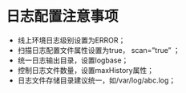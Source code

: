 # 日志配置注意事项

*	线上环境日志级别设置为ERROR；
*	扫描日志配置文件属性设置为true， scan=”true” ；
*	统一日志输出目录，设置logbase；
*	控制日志文件数量，设置maxHistory属性；
*	日志文件存储目录建议统一，如/var/log/abc.log；
